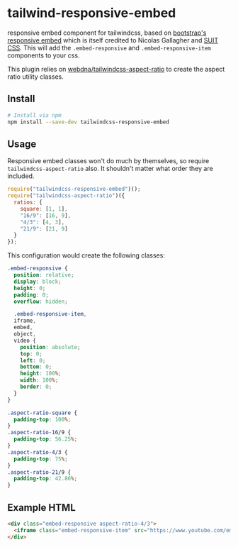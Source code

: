 # tailwind-responsive-embed

responsive embed component for tailwindcss, based on [bootstrap's responsive embed](https://getbootstrap.com/docs/4.1/utilities/embed/) which is itself credited to Nicolas Gallagher and [SUIT CSS](https://suitcss.github.io/). This will add the `.embed-responsive` and `.embed-responsive-item` components to your css.

This plugin relies on [webdna/tailwindcss-aspect-ratio](https://github.com/webdna/tailwindcss-aspect-ratio) to create the aspect ratio utility classes.

## Install

```bash
# Install via npm
npm install --save-dev tailwindcss-responsive-embed
```

## Usage

Responsive embed classes won't do much by themselves, so require `tailwindcss-aspect-ratio` also. It shouldn't matter what order they are included.

```js
require("tailwindcss-responsive-embed")();
require("tailwindcss-aspect-ratio")({
  ratios: {
    square: [1, 1],
    "16/9": [16, 9],
    "4/3": [4, 3],
    "21/9": [21, 9]
  }
});
```

This configuration would create the following classes:

```css
.embed-responsive {
  position: relative;
  display: block;
  height: 0;
  padding: 0;
  overflow: hidden;

  .embed-responsive-item,
  iframe,
  embed,
  object,
  video {
    position: absolute;
    top: 0;
    left: 0;
    bottom: 0;
    height: 100%;
    width: 100%;
    border: 0;
  }
}

.aspect-ratio-square {
  padding-top: 100%;
}
.aspect-ratio-16/9 {
  padding-top: 56.25%;
}
.aspect-ratio-4/3 {
  padding-top: 75%;
}
.aspect-ratio-21/9 {
  padding-top: 42.86%;
}
```

## Example HTML

```html
<div class="embed-responsive aspect-ratio-4/3">
  <iframe class="embed-responsive-item" src="https://www.youtube.com/embed/J---aiyznGQ"></iframe>
</div>
```
